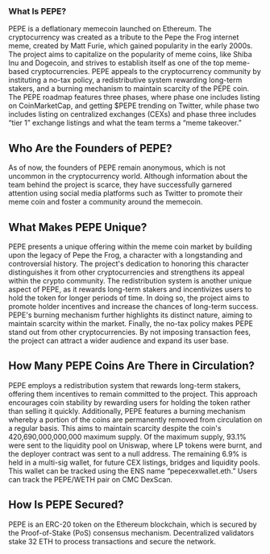 ﻿

















### What Is PEPE?
PEPE is a deflationary memecoin launched on Ethereum. The cryptocurrency was created as a tribute to the Pepe the Frog internet meme, created by Matt Furie, which gained popularity in the early 2000s.
The project aims to capitalize on the popularity of meme coins, like Shiba Inu and Dogecoin, and strives to establish itself as one of the top meme-based cryptocurrencies. PEPE appeals to the cryptocurrency community by instituting a no-tax policy, a redistributive system rewarding long-term stakers, and a burning mechanism to maintain scarcity of the PEPE coin.
The PEPE roadmap features three phases, where phase one includes listing on CoinMarketCap, and getting $PEPE trending on Twitter, while phase two includes listing on centralized exchanges (CEXs) and phase three includes “tier 1” exchange listings and what the team terms a “meme takeover.”

## Who Are the Founders of PEPE?
As of now, the founders of PEPE remain anonymous, which is not uncommon in the cryptocurrency world. Although information about the team behind the project is scarce, they have successfully garnered attention using social media platforms such as Twitter to promote their meme coin and foster a community around the memecoin.

## What Makes PEPE Unique?
PEPE presents a unique offering within the meme coin market by building upon the legacy of Pepe the Frog, a character with a longstanding and controversial history. The project's dedication to honoring this character distinguishes it from other cryptocurrencies and strengthens its appeal within the crypto community.
The redistribution system is another unique aspect of PEPE, as it rewards long-term stakers and incentivizes users to hold the token for longer periods of time. In doing so, the project aims to promote holder incentives and increase the chances of long-term success.
PEPE's burning mechanism further highlights its distinct nature, aiming to maintain scarcity within the market. Finally, the no-tax policy makes PEPE stand out from other cryptocurrencies. By not imposing transaction fees, the project can attract a wider audience and expand its user base.

## How Many PEPE Coins Are There in Circulation?
PEPE employs a redistribution system that rewards long-term stakers, offering them incentives to remain committed to the project. This approach encourages coin stability by rewarding users for holding the token rather than selling it quickly. Additionally, PEPE features a burning mechanism whereby a portion of the coins are permanently removed from circulation on a regular basis. This aims to maintain scarcity despite the coin's 420,690,000,000,000 maximum supply.
Of the maximum supply, 93.1% were sent to the liquidity pool on Uniswap, where LP tokens were burnt, and the deployer contract was sent to a null address. The remaining 6.9% is held in a multi-sig wallet, for future CEX listings, bridges and liquidity pools. This wallet can be tracked using the ENS name “pepecexwallet.eth.” Users can track the PEPE/WETH pair on CMC DexScan.

## How Is PEPE Secured?
PEPE is an ERC-20 token on the Ethereum blockchain, which is secured by the Proof-of-Stake (PoS) consensus mechanism. Decentralized validators stake 32 ETH to process transactions and secure the network.





